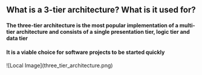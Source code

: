 <h2>What is a 3-tier architecture? What is it used for?</h2>
<p></p>
<h4>The three-tier architecture is the most popular implementation of a multi-tier architecture and consists of a single presentation tier, logic tier and data tier</h4>
<h4>It is a viable choice for software projects to be started quickly</h4>
<p></p>
![Local Image](three_tier_architecture.png)
